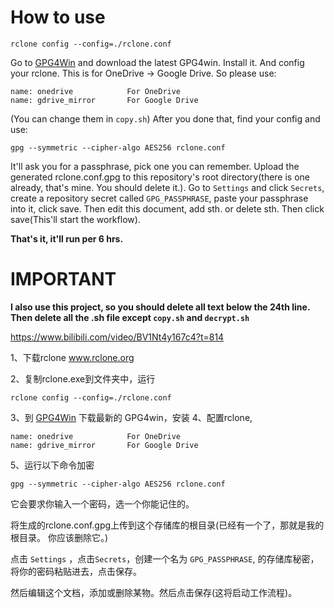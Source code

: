 # How to use

```shell 
rclone config --config=./rclone.conf
```

Go to <a href="https://gpg4win.org/thanks-for-download.html" target="_blank">GPG4Win</a> and download the latest GPG4win.
Install it.
And config your rclone. This is for OneDrive -> Google Drive. So please use:

```
name: onedrive            For OneDrive
name: gdrive_mirror       For Google Drive
```

(You can change them in `copy.sh`)
After you done that, find your config and use:

```shell
gpg --symmetric --cipher-algo AES256 rclone.conf
```

It'll ask you for a passphrase, pick one you can remember.
Upload the generated rclone.conf.gpg to this repository's root directory(there is one already, that's mine. You should delete it.).
Go to `Settings` and click `Secrets`, create a repository secret called `GPG_PASSPHRASE`, paste your passphrase into it, click save.
Then edit this document, add sth. or delete sth. Then click save(This'll start the workflow).

**That's it, it'll run per 6 hrs.**

# IMPORTANT

**I also use this project, so you should delete all text below the 24th line. Then delete all the .sh file except `copy.sh` and `decrypt.sh`**

https://www.bilibili.com/video/BV1Nt4y167c4?t=814

1、下载rclone  www.rclone.org

2、复制rclone.exe到文件夹中，运行

```shell
rclone config --config=./rclone.conf
```

3、到 <a href="https://gpg4win.org/thanks-for-download.html" target="_blank">GPG4Win</a> 下载最新的 GPG4win，安装
4、配置rclone,

```
name: onedrive            For OneDrive
name: gdrive_mirror       For Google Drive
```

5、运行以下命令加密

```shell
gpg --symmetric --cipher-algo AES256 rclone.conf
```

它会要求你输入一个密码，选一个你能记住的。  

将生成的rclone.conf.gpg上传到这个存储库的根目录(已经有一个了，那就是我的根目录。 你应该删除它。) 

点击 `Settings` ，点击`Secrets`，创建一个名为 `GPG_PASSPHRASE`, 的存储库秘密，将你的密码粘贴进去，点击保存。  

然后编辑这个文档，添加或删除某物。然后点击保存(这将启动工作流程)。

